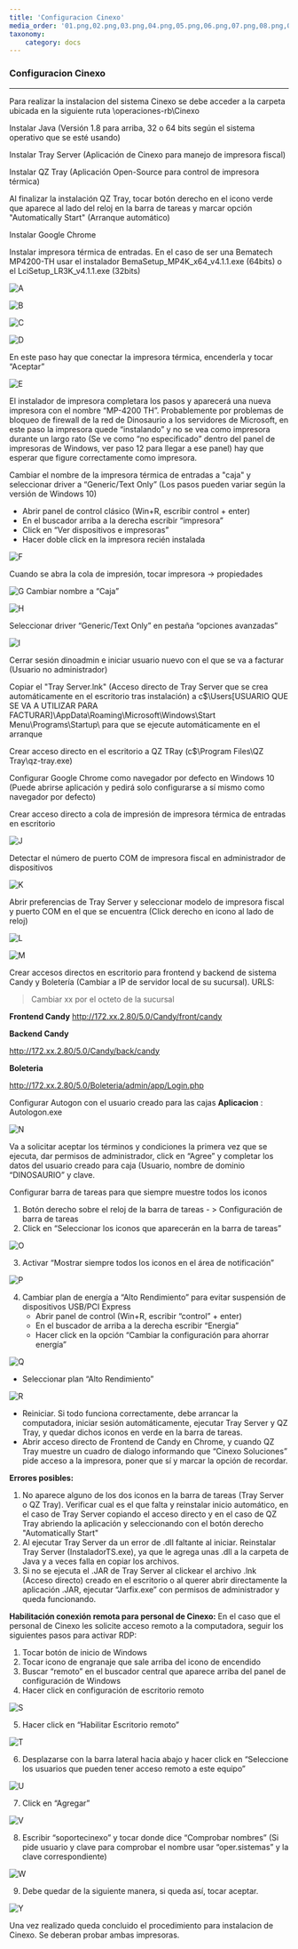 ```yaml
---
title: 'Configuracion Cinexo'
media_order: '01.png,02.png,03.png,04.png,05.png,06.png,07.png,08.png,09.png,10.png,11.png,12.png,13.png,14.png,15.png,16.png,17.png,18.png,19.png,20.png,21.png,22.png,23.png,24.png'
taxonomy:
    category: docs
---
```


### Configuracion Cinexo
-------------


Para realizar la instalacion del sistema Cinexo se debe acceder a la carpeta ubicada en la siguiente ruta \\operaciones-rb\Cinexo

Instalar Java (Versión 1.8 para arriba, 32 o 64 bits según el sistema operativo que se esté usando)

Instalar Tray Server (Aplicación de Cinexo para manejo de impresora fiscal)

Instalar QZ Tray (Aplicación Open-Source para control de impresora térmica)

Al finalizar la instalación QZ Tray, tocar botón derecho en el icono verde que aparece al lado del reloj en la barra de tareas y marcar opción "Automatically Start" (Arranque automático)

Instalar Google Chrome

Instalar impresora térmica de entradas. En el caso de ser una Bematech MP4200-TH usar el instalador BemaSetup_MP4K_x64_v4.1.1.exe (64bits) o el LciSetup_LR3K_v4.1.1.exe (32bits)

![A](01.png)

![B](02.png)

![C](03.png)

![D](04.png)


En este paso hay que conectar la impresora térmica, encenderla y tocar “Aceptar”

![E](05.png)



El instalador de impresora completara los pasos y aparecerá una nueva impresora con el nombre “MP-4200 TH”. Probablemente por problemas de bloqueo de firewall de la red de Dinosaurio a los servidores de Microsoft, en este paso la impresora quede “instalando” y no se vea como impresora durante un largo rato (Se ve como “no especificado” dentro del panel de impresoras de Windows, ver paso 12 para llegar a ese panel) hay que esperar que figure correctamente como impresora.

Cambiar el nombre de la impresora térmica de entradas a "caja" y seleccionar driver a “Generic/Text Only” (Los pasos pueden variar según la versión de Windows 10)

*  Abrir panel de control clásico (Win+R, escribir control + enter)
*  En el buscador arriba a la derecha escribir “impresora”
*  Click en “Ver dispositivos e impresoras”
*  Hacer doble click en la impresora recién instalada

![F](06.png)

Cuando se abra la cola de impresión, tocar impresora -> propiedades

![G](07.png)
Cambiar nombre a “Caja”

![H](08.png)

Seleccionar driver “Generic/Text Only” en pestaña “opciones avanzadas”

![I](09.png)

Cerrar sesión dinoadmin e iniciar usuario nuevo con el que se va a facturar (Usuario no administrador)

Copiar el "Tray Server.lnk" (Acceso directo de Tray Server que se crea automáticamente en el escritorio tras instalación) a c$\Users\[USUARIO QUE SE VA A UTILIZAR PARA FACTURAR]\AppData\Roaming\Microsoft\Windows\Start Menu\Programs\Startup\ para que se ejecute automáticamente en el arranque

Crear acceso directo en el escritorio a QZ TRay (c$\Program Files\QZ Tray\qz-tray.exe)

Configurar Google Chrome como navegador por defecto en Windows 10 (Puede abrirse aplicación y pedirá solo configurarse a sí mismo como navegador por defecto)

Crear acceso directo a cola de impresión de impresora térmica de entradas en escritorio

![J](10.png)

Detectar el número de puerto COM de impresora fiscal en administrador de dispositivos

![K](11.png)

Abrir preferencias de Tray Server y seleccionar modelo de impresora fiscal y puerto COM en el que se encuentra (Click derecho en icono al lado de reloj)

![L](12.png)

![M](13.png)

Crear accesos directos en escritorio para frontend y backend de sistema Candy y Boletería (Cambiar a IP de servidor local de su sucursal). URLS:

> Cambiar xx por el octeto de la sucursal

**Frontend Candy**
http://172.xx.2.80/5.0/Candy/front/candy 

**Backend Candy**

http://172.xx.2.80/5.0/Candy/back/candy

**Boleteria**

http://172.xx.2.80/5.0/Boleteria/admin/app/Login.php


Configurar Autogon con el usuario creado para las cajas
**Aplicacion** : Autologon.exe

![N](14.png)

Va a solicitar aceptar los términos y condiciones la primera vez que se ejecuta, dar permisos de administrador, click en “Agree” y completar los datos del usuario creado para caja (Usuario, nombre de dominio “DINOSAURIO” y clave.

Configurar barra de tareas para que siempre muestre todos los iconos

1. Botón derecho sobre el reloj de la barra de tareas - > Configuración de barra de tareas
2. Click en “Seleccionar los iconos que aparecerán en la barra de tareas”

![O](15.png)

3. Activar “Mostrar siempre todos los iconos en el área de notificación”

![P](16.png)

4. Cambiar plan de energía a “Alto Rendimiento” para evitar suspensión de dispositivos USB/PCI Express
	* Abrir panel de control (Win+R, escribir “control” + enter)
	* En el buscador de arriba a la derecha escribir “Energia”
	* Hacer click en la opción “Cambiar la configuración para ahorrar energía”

![Q](17.png)

* Seleccionar plan “Alto Rendimiento”

![R](18.png)

* Reiniciar. Si todo funciona correctamente, debe arrancar la computadora, iniciar sesión automáticamente, ejecutar Tray Server y QZ Tray, y quedar dichos iconos en verde en la barra de tareas.
* Abrir acceso directo de Frontend de Candy en Chrome, y cuando QZ Tray muestre un cuadro de dialogo informando que “Cinexo Soluciones” pide acceso a la impresora, poner que sí y marcar la opción de recordar.


**Errores posibles:**

1. No aparece alguno de los dos iconos en la barra de tareas (Tray Server o QZ Tray). Verificar cual es el que falta y reinstalar inicio automático, en el caso de Tray Server copiando el acceso directo y en el caso de QZ Tray abriendo la aplicación y seleccionando con el botón derecho "Automatically Start"
2. Al ejecutar Tray Server da un error de .dll faltante al iniciar. Reinstalar Tray Server (InstaladorTS.exe), ya que le agrega unas .dll a la carpeta de Java y a veces falla en copiar los archivos.
3. Si no se ejecuta el .JAR de Tray Server al clickear el archivo .lnk (Acceso directo) creado en el escritorio o al querer abrir directamente la aplicación .JAR, ejecutar “Jarfix.exe” con permisos de administrador y queda funcionando.

**Habilitación conexión remota para personal de Cinexo:**
En el caso que el personal de Cinexo les solicite acceso remoto a la computadora, seguir los siguientes pasos para activar RDP:
1. Tocar botón de inicio de Windows
2. Tocar icono de engranaje que sale arriba del icono de encendido
3. Buscar “remoto” en el buscador central que aparece arriba del panel de configuración de Windows
4. Hacer click en configuración de escritorio remoto

![S](19.png)

5. Hacer click en “Habilitar Escritorio remoto”

![T](20.png)

6. Desplazarse con la barra lateral hacia abajo y hacer click en “Seleccione los usuarios que pueden tener acceso remoto a este equipo”

![U](21.png)

7. Click en “Agregar”

![V](22.png)

8. Escribir “soportecinexo” y tocar donde dice “Comprobar nombres” (Si pide usuario y clave para comprobar el nombre usar “oper.sistemas” y la clave correspondiente)

![W](23.png)

9. Debe quedar de la siguiente manera, si queda así, tocar aceptar.

![Y](24.png)

Una vez realizado queda concluido el procedimiento para instalacion de Cinexo. Se deberan probar ambas impresoras.




